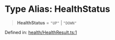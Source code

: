 # Type Alias: HealthStatus

> **HealthStatus** = `"UP"` \| `"DOWN"`

Defined in: [health/HealthResult.ts:1](https://github.com/actuatorjs/actuatorjs/blob/6840fb67c5d58adb0e25307e5b6fa05d6a0ee3d9/src/health/HealthResult.ts#L1)
